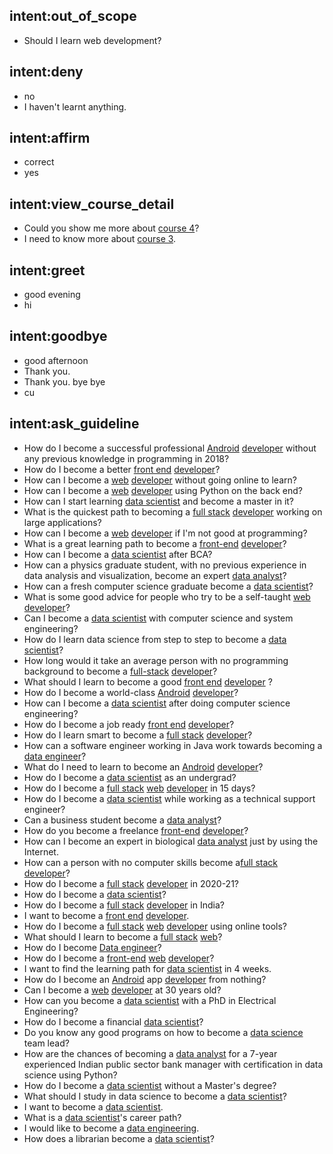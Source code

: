 ## intent:out_of_scope
- Should I learn web development?

## intent:deny
- no
- I haven't learnt anything.

## intent:affirm
- correct
- yes

## intent:view_course_detail
- Could you show me more about [course 4](course)?
- I need to know more about [course 3](course).

## intent:greet
- good evening
- hi

## intent:goodbye
- good afternoon
- Thank you.
- Thank you. bye bye
- cu

## intent:ask_guideline
- How do I become a successful professional [Android](platform) [developer](main_career) without any previous knowledge in programming in 2018?
- How do I become a better [front end](career_position) [developer](main_career)?
- How can I become a [web](platform) [developer](main_career) without going online to learn?
- How can I become a [web](platform) [developer](main_career) using Python on the back end?
- How can I start learning [data scientist](main_career) and become a master in it?
- What is the quickest path to becoming a [full stack](career_position) [developer](main_career) working on large applications?
- How can I become a [web](platform) [developer](main_career) if I'm not good at programming?
- What is a great learning path to become a [front-end](career_position) [developer](main_career)?
- How can I become a [data scientist](main_career) after BCA?
- How can a physics graduate student, with no previous experience in data analysis and visualization, become an expert [data analyst](main_career)?
- How can a fresh computer science graduate become a [data scientist](main_career)?
- What is some good advice for people who try to be a self-taught [web](platform) [developer](main_career)?
- Can I become a [data scientist](main_career) with computer science and system engineering?
- How do I learn data science from step to step to become a [data scientist](main_career)?
- How long would it take an average person with no programming background to become a [full-stack](career_position) [developer](main_career)?
- What should I learn to become a good [front end](career_position) [developer](main_career) ?
- How do I become a world-class [Android](platform) [developer](main_career)?
- How can I become a [data scientist](main_career) after doing computer science engineering?
- How do I become a job ready [front end](career_position) [developer](main_career)?
- How do I learn smart to become a [full stack](career_position) [developer](main_career)?
- How can a software engineer working in Java work towards becoming a [data engineer](main_career)?
- What do I need to learn to become an [Android](platform) [developer](main_career)?
- How do I become a [data scientist](main_career) as an undergrad?
- How do I become a [full stack](career_position) [web](platform) [developer](main_career) in 15 days?
- How do I become a [data scientist](main_career) while working as a technical support engineer?
- Can a business student become a [data analyst](main_career)?
- How do you become a freelance [front-end](career_position) [developer](main_career)?
- How can I become an expert in biological [data analyst](main_career) just by using the Internet.
- How can a person with no computer skills become a[full stack](career_position) [developer](main_career)?
- How do I become a [full stack](career_position) [developer](main_career) in 2020-21?
- How do I become a [data scientist](main_career)?
- How do I become a [full stack](career_position) [developer](main_career) in India?
- I want to become a [front end](career_position) [developer](main_career).
- How do I become a [full stack](career_position) [web](platform) [developer](main_career) using online tools?
- What should I learn to become a [full stack](career_position) [web](main_career)?
- How do I become [Data engineer](main_career)?
- How do I become a [front-end](career_position) [web](platform) [developer](main_career)?
- I want to find the learning path for [data scientist](main_career) in 4 weeks.
- How do I become an [Android](platform) app [developer](main_career) from nothing?
- Can I become a [web](platform) [developer](main_career) at 30 years old?
- How can you become a [data scientist](main_career) with a PhD in Electrical Engineering?
- How do I become a financial [data scientist](main_career)?
- Do you know any good programs on how to become a [data science](main_career) team lead?
- How are the chances of becoming a [data analyst](main_career) for a 7-year experienced Indian public sector bank manager with certification in data science using Python?
- How do I become a [data scientist](main_career) without a Master's degree?
- What should I study in data science to become a [data scientist](main_career)?
- I want to become a [data scientist](main_career).
- What is a [data scientist](main_career)'s career path?
- I would like to become a [data engineering](main_career).
- How does a librarian become a [data scientist](main_career)?
